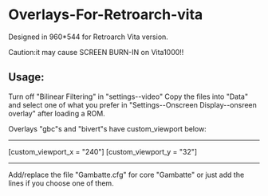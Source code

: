 # Overlays-For-Retroarch-vita

Designed in 960*544 for Retroarch Vita version.

Caution:it may cause SCREEN BURN-IN on Vita1000!!

Usage:
-------
Turn off "Bilinear Filtering" in "settings--video"
Copy the files into "Data" and select one of what you prefer in "Settings--Onscreen Display--onsreen overlay" after loading a ROM.

Overlays "gbc"s and "bivert"s have custom_viewport below:
__________
[custom_viewport_x = "240"]
[custom_viewport_y = "32"]
_____________
Add/replace the file "Gambatte.cfg" for core "Gambatte" or just add the lines if you choose one of them.
